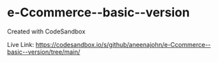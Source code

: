 # e-Ccommerce--basic--version
Created with CodeSandbox


Live Link: https://codesandbox.io/s/github/aneenajohn/e-Ccommerce--basic--version/tree/main/
